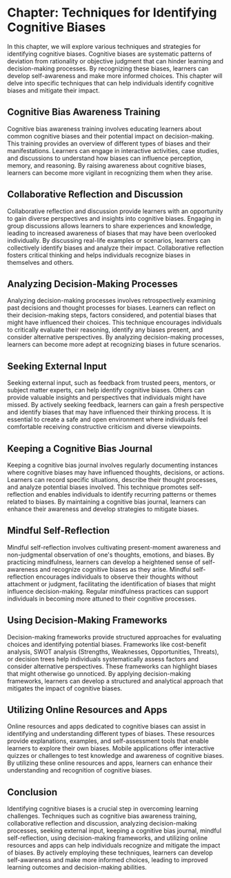 Chapter: Techniques for Identifying Cognitive Biases
====================================================

In this chapter, we will explore various techniques and strategies for identifying cognitive biases. Cognitive biases are systematic patterns of deviation from rationality or objective judgment that can hinder learning and decision-making processes. By recognizing these biases, learners can develop self-awareness and make more informed choices. This chapter will delve into specific techniques that can help individuals identify cognitive biases and mitigate their impact.

Cognitive Bias Awareness Training
---------------------------------

Cognitive bias awareness training involves educating learners about common cognitive biases and their potential impact on decision-making. This training provides an overview of different types of biases and their manifestations. Learners can engage in interactive activities, case studies, and discussions to understand how biases can influence perception, memory, and reasoning. By raising awareness about cognitive biases, learners can become more vigilant in recognizing them when they arise.

Collaborative Reflection and Discussion
---------------------------------------

Collaborative reflection and discussion provide learners with an opportunity to gain diverse perspectives and insights into cognitive biases. Engaging in group discussions allows learners to share experiences and knowledge, leading to increased awareness of biases that may have been overlooked individually. By discussing real-life examples or scenarios, learners can collectively identify biases and analyze their impact. Collaborative reflection fosters critical thinking and helps individuals recognize biases in themselves and others.

Analyzing Decision-Making Processes
-----------------------------------

Analyzing decision-making processes involves retrospectively examining past decisions and thought processes for biases. Learners can reflect on their decision-making steps, factors considered, and potential biases that might have influenced their choices. This technique encourages individuals to critically evaluate their reasoning, identify any biases present, and consider alternative perspectives. By analyzing decision-making processes, learners can become more adept at recognizing biases in future scenarios.

Seeking External Input
----------------------

Seeking external input, such as feedback from trusted peers, mentors, or subject matter experts, can help identify cognitive biases. Others can provide valuable insights and perspectives that individuals might have missed. By actively seeking feedback, learners can gain a fresh perspective and identify biases that may have influenced their thinking process. It is essential to create a safe and open environment where individuals feel comfortable receiving constructive criticism and diverse viewpoints.

Keeping a Cognitive Bias Journal
--------------------------------

Keeping a cognitive bias journal involves regularly documenting instances where cognitive biases may have influenced thoughts, decisions, or actions. Learners can record specific situations, describe their thought processes, and analyze potential biases involved. This technique promotes self-reflection and enables individuals to identify recurring patterns or themes related to biases. By maintaining a cognitive bias journal, learners can enhance their awareness and develop strategies to mitigate biases.

Mindful Self-Reflection
-----------------------

Mindful self-reflection involves cultivating present-moment awareness and non-judgmental observation of one's thoughts, emotions, and biases. By practicing mindfulness, learners can develop a heightened sense of self-awareness and recognize cognitive biases as they arise. Mindful self-reflection encourages individuals to observe their thoughts without attachment or judgment, facilitating the identification of biases that might influence decision-making. Regular mindfulness practices can support individuals in becoming more attuned to their cognitive processes.

Using Decision-Making Frameworks
--------------------------------

Decision-making frameworks provide structured approaches for evaluating choices and identifying potential biases. Frameworks like cost-benefit analysis, SWOT analysis (Strengths, Weaknesses, Opportunities, Threats), or decision trees help individuals systematically assess factors and consider alternative perspectives. These frameworks can highlight biases that might otherwise go unnoticed. By applying decision-making frameworks, learners can develop a structured and analytical approach that mitigates the impact of cognitive biases.

Utilizing Online Resources and Apps
-----------------------------------

Online resources and apps dedicated to cognitive biases can assist in identifying and understanding different types of biases. These resources provide explanations, examples, and self-assessment tools that enable learners to explore their own biases. Mobile applications offer interactive quizzes or challenges to test knowledge and awareness of cognitive biases. By utilizing these online resources and apps, learners can enhance their understanding and recognition of cognitive biases.

Conclusion
----------

Identifying cognitive biases is a crucial step in overcoming learning challenges. Techniques such as cognitive bias awareness training, collaborative reflection and discussion, analyzing decision-making processes, seeking external input, keeping a cognitive bias journal, mindful self-reflection, using decision-making frameworks, and utilizing online resources and apps can help individuals recognize and mitigate the impact of biases. By actively employing these techniques, learners can develop self-awareness and make more informed choices, leading to improved learning outcomes and decision-making abilities.
